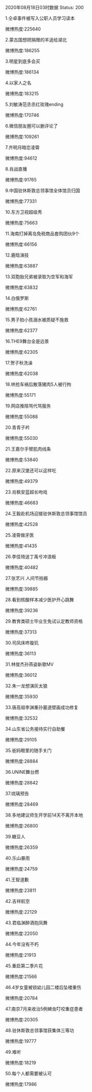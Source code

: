 2020年08月18日03时数据
Status: 200

1.仝卓事件被写入公职人员学习读本

微博热度:225640

2.蒙古国想把捐赠的羊送给湖北

微博热度:186255

3.明星到底多会买

微博热度:186134

4.以家人之名

微博热度:183215

5.刘敏涛范丞丞红玫瑰ending

微博热度:170746

6.微信朋友圈可以删评论了

微博热度:109261

7.齐明月暗恋凌霄

微博热度:94612

8.肖战直播

微博热度:91765

9.中国驻休斯敦总领事馆全体馆员归国

微博热度:77331

10.东方卫视超级秀

微博热度:75663

11.海南打掉离岛免税商品套购团伙9个

微博热度:66156

12.鹿晗演技

微博热度:63887

13.双胞胎兄弟被录取为空军和海军

微博热度:63832

14.白俄罗斯

微博热度:62761

15.男子拍小孩溺水被质疑不施救

微博热度:62377

16.THE9舞台全是远景

微博热度:62305

17.贺子秋洗澡

微博热度:62038

18.哄抢车祸后散落猪肉5人被行拘

微博热度:55171

19.网店推陪骂代骂服务

微博热度:55088

20.青青子衿

微博热度:55030

21.王嘉尔手臂肌肉线条

微博热度:53840

22.原来汉堡还可以这样吃

微博热度:49379

23.肖枫安蓝超长吻戏

微博热度:46683

24.王毅赴机场迎接驻休斯敦总领事馆馆员

微博热度:42528

25.凌霄做牙医

微博热度:41435

26.李佳琦送丁禹兮冲浪板

微博热度:40482

27.张艺兴 人间节拍器

微博热度:39885

28.看到核酸样本减少医护开心跳舞

微博热度:39236

29.教育类硕士毕业生免试认定教师资格

微博热度:37313

30.司凤床咚璇玑

微博热度:36113

31.林俊杰孙燕姿新歌MV

微博热度:36012

32.朱一龙想演灰太狼

微博热度:35930

33.唐高祖李渊重孙墓道壁画成功修复

微博热度:32532

34.山东省公务接待实行自助餐

微博热度:29105

35.爸妈眼里的随手关门

微博热度:28884

36.UNINE舞台燃

微博热度:28842

37.琉璃预告

微博热度:28469

38.多地建议师生开学前14天不离开本地

微博热度:26800

39.糖豆人

微博热度:26359

40.乐山暴雨

微博热度:24759

41.王智道歉

微博热度:23811

42.吉祥航空

微博热度:22129

43.君临渊醉酒抱凤舞

微博热度:22050

44.今年没有不朽

微博热度:21913

45.重启第二季片花

微博热度:21566

46.4岁女童被锁幼儿园二楼后坠楼重伤

微博热度:20784

47.南京7月来收治5例蜱虫叮咬重症患者

微博热度:20305

48.驻休斯敦总领事馆获集体三等功

微博热度:19777

49.难听

微博热度:18219

50.每个人都需要被认可

微博热度:17986

